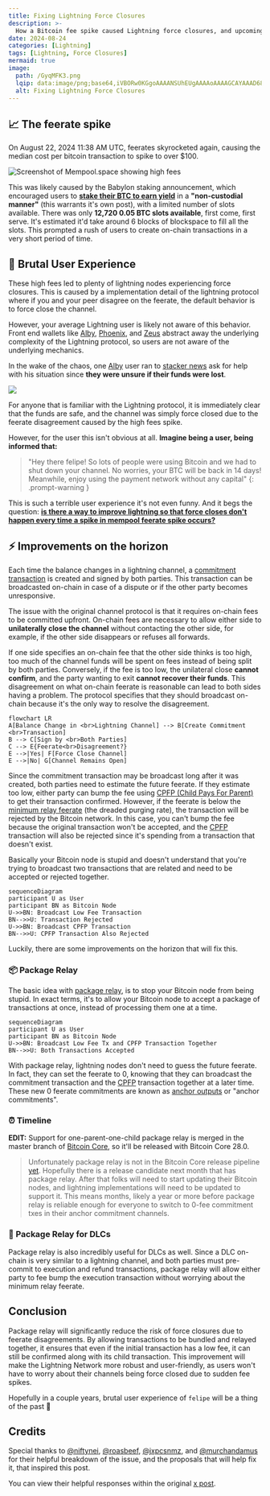 ```yaml
---
title: Fixing Lightning Force Closures
description: >-
  How a Bitcoin fee spike caused Lightning force closures, and upcoming fixes to prevent them.
date: 2024-08-24
categories: [Lightning]
tags: [Lightning, Force Closures]
mermaid: true
image:
  path: /GyqMFK3.png
  lqip: data:image/png;base64,iVBORw0KGgoAAAANSUhEUgAAAAoAAAAGCAYAAAD68A/GAAAAAklEQVR4AewaftIAAADiSURBVAXBT0+CYADA4R+vhEkIBJnpMqfrzyEvrg9Q9gFalz5ox9bZu2u52arpXDrMSTiMeEGl51FuOp0sDAK265Ra65K7h3vm33Neul2yTUK/N0AIFVUma05bZ4itxDILPD0+oxcNfsMIY0+l2awSyQyRyhjdMKjXyoRRjBCQUzJ8f8ntdZvzizo7+V3UauOEr/EEpWLxM/HQ7DIkktXMo/c6ZDSaopsO6l/g4xyYlGwTKQe4qcJxtYLiagTegqNDlzjZIBwtR7RY8t7/JG+ZlNpXFOsNCvs2H29D4lXEZjblH6/3WVc4HwGeAAAAAElFTkSuQmCC
  alt: Fixing Lightning Force Closures
---
```


## 📈 The feerate spike

On August 22, 2024 11:38 AM UTC, feerates skyrocketed again, causing the median cost per bitcoin transaction to spike to over $100.

![Screenshot of Mempool.space showing high fees](https://i.imgur.com/w2SVfg0.png)

This was likely caused by the Babylon staking announcement, which encouraged users to [**stake their BTC to earn yield**](https://twitter.com/babylonlabs_io/status/1827039016098672672) in a **"non-custodial manner"** (this warrants it's own post), with a limited number of slots available. There was only **12,720 0.05 BTC slots available**, first come, first serve. It's estimated it'd take around 6 blocks of blockspace to fill all the slots. This prompted a rush of users to create on-chain transactions in a very short period of time.

## 🤬 Brutal User Experience

These high fees led to plenty of lightning nodes experiencing force closures. This is caused by a implementation detail of the lightning protocol where if you and your peer disagree on the feerate, the default behavior is to force close the channel.

However, your average Lightning user is likely not aware of this behavior. Front end wallets like [Alby](https://getalby.com/), [Phoenix](https://phoenix.acinq.co/), and [Zeus](https://zeusln.com/) abstract away the underlying complexity of the Lightning protocol, so users are not aware of the underlying mechanics.

In the wake of the chaos, one [Alby](https://getalby.com/) user ran to [stacker news](https://stacker.news/items/658124) ask for help with his situation since **they were unsure if their funds were lost**.

[![](https://i.imgur.com/mKIM1OO.png)](https://stacker.news/items/658124)

For anyone that is familiar with the Lightning protocol, it is immediately clear that the funds are safe, and the channel was simply force closed due to the feerate disagreement caused by the high fees spike.

However, for the user this isn't obvious at all. **Imagine being a user, being informed that:**

> "Hey there felipe! So lots of people were using Bitcoin and we had to shut down your channel. No worries, your BTC will be back in 14 days! Meanwhile, enjoy using the payment network without any capital"
{: .prompt-warning }

This is such a terrible user experience it's not even funny. And it begs the question: [**is there a way to improve lightning so that force closes don't happen every time a spike in mempool feerate spike occurs?**](https://x.com/matthewjablack/status/1826741851178832318)

## ⚡️ Improvements on the horizon

Each time the balance changes in a lightning channel, a [commitment transaction](https://bitcoinops.org/en/topics/anchor-outputs/) is created and signed by both parties. This transaction can be broadcasted on-chain in case of a dispute or if the other party becomes unresponsive.

The issue with the original channel protocol is that it requires on-chain fees to be committed upfront. On-chain fees are necessary to allow either side to **unilaterally close the channel** without contacting the other side, for example, if the other side disappears or refuses all forwards.

If one side specifies an on-chain fee that the other side thinks is too high, too much of the channel funds will be spent on fees instead of being split by both parties. Conversely, if the fee is too low, the unilateral close **cannot confirm**, and the party wanting to exit **cannot recover their funds**. This disagreement on what on-chain feerate is reasonable can lead to both sides having a problem. The protocol specifies that they should broadcast on-chain because it's the only way to resolve the disagreement.

```mermaid
flowchart LR
A[Balance Change in <br>Lightning Channel] --> B[Create Commitment <br>Transaction]
B --> C[Sign by <br>Both Parties]
C --> E{Feerate<br>Disagreement?}
E -->|Yes| F[Force Close Channel]
E -->|No| G[Channel Remains Open]
```

Since the commitment transaction may be broadcast long after it was created, both parties need to estimate the future feerate. If they estimate too low, either party can bump the fee using [CPFP (Child Pays For Parent)](https://bitcoinops.org/en/topics/cpfp/) to get their transaction confirmed. However, if the feerate is below the [minimum relay feerate](https://btcinformation.org/en/glossary/minimum-relay-fee) (the dreaded purging rate), the transaction will be rejected by the Bitcoin network. In this case, you can't bump the fee because the original transaction won't be accepted, and the [CPFP](https://bitcoinops.org/en/topics/cpfp/) transaction will also be rejected since it's spending from a transaction that doesn't exist.

Basically your Bitcoin node is stupid and doesn't understand that you're trying to broadcast two transactions that are related and need to be accepted or rejected together.

```mermaid
sequenceDiagram
participant U as User
participant BN as Bitcoin Node
U->>BN: Broadcast Low Fee Transaction
BN-->>U: Transaction Rejected
U->>BN: Broadcast CPFP Transaction
BN-->>U: CPFP Transaction Also Rejected
```

Luckily, there are some improvements on the horizon that will fix this.

### 📦 Package Relay

The basic idea with [package relay](https://bitcoinops.org/en/topics/package-relay/), is to stop your Bitcoin node from being stupid. In exact terms, it's to allow your Bitcoin node to accept a package of transactions at once, instead of processing them one at a time.

```mermaid
sequenceDiagram
participant U as User
participant BN as Bitcoin Node
U->>BN: Broadcast Low Fee Tx and CPFP Transaction Together
BN-->>U: Both Transactions Accepted
```

With package relay, lightning nodes don't need to guess the future feerate. In fact, they can set the feerate to 0, knowing that they can broadcast the commitment transaction and the [CPFP](https://bitcoinops.org/en/topics/cpfp/) transaction together at a later time. These new 0 feerate commitments are known as [anchor outputs](https://bitcoinops.org/en/topics/anchor-outputs/) or "anchor commitments".

### ⏰ Timeline

**EDIT:** Support for one-parent-one-child package relay is merged in the master branch of [Bitcoin Core](https://github.com/bitcoin/bitcoin/pull/27463), so it'll be released with Bitcoin Core 28.0.

> Unfortunately package relay is not in the Bitcoin Core release pipeline [yet](https://github.com/bitcoin/bitcoin/issues/27463). Hopefully there is a release candidate next month that has package relay. After that folks will need to start updating their Bitcoin nodes, and lightning implementations will need to be updated to support it. This means months, likely a year or more before package relay is reliable enough for everyone to switch to 0-fee commitment txes in their anchor commitment channels.

### 🔮 Package Relay for DLCs

Package relay is also incredibly useful for DLCs as well. Since a DLC on-chain is very similar to a lightning channel, and both parties must pre-commit to execution and refund transactions, package relay will allow either party to fee bump the execution transaction without worrying about the minimum relay feerate.

## Conclusion

Package relay will significantly reduce the risk of force closures due to feerate disagreements. By allowing transactions to be bundled and relayed together, it ensures that even if the initial transaction has a low fee, it can still be confirmed along with its child transaction. This improvement will make the Lightning Network more robust and user-friendly, as users won't have to worry about their channels being force closed due to sudden fee spikes.

Hopefully in a couple years, brutal user experience of `felipe` will be a thing of the past 🤞

## Credits

Special thanks to [@niftynei](https://x.com/niftynei/status/1826782262140014811), [@roasbeef](https://x.com/roasbeef/status/1826746092190663053), [@jxpcsnmz](https://x.com/jxpcsnmz/status/1826748241037459515), and [@murchandamus](https://x.com/murchandamus/status/1827884828559052903) for their helpful breakdown of the issue, and the proposals that will help fix it, that inspired this post.

You can view their helpful responses within the original [x post](https://x.com/matthewjablack/status/1826741851178832318).
